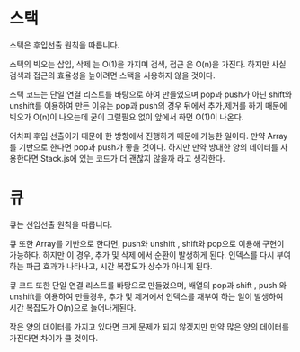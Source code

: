 # 스택 
스택은 후입선출 원칙을 따릅니다.

스택의 빅오는 삽입, 삭제 는 O(1)을 가지며
검색, 접근 은 O(n)을 가진다.
하지만 사실 검색과 접근의 효율성을 높이려면 스택을 사용하지 않을 것이다.

스택 코드는 단일 연결 리스트를 바탕으로 하여 만들었으며
pop과 push가 아닌 shift와 unshift를 이용하여 만든 이유는
pop과 push의 경우 뒤에서 추가,제거를 하기 때문에 빅오가 O(n)이 나오는데
굳이 그럴필요 없이 앞에서 하면 O(1)이 나온다.
 
어차피 후입 선출이기 때문에 한 방향에서 진행하기 때문에 가능한 일이다.
만약 Array를 기반으로 한다면 pop과 push가 좋을 것이다.
하지만 만약 방대한 양의 데이터를 사용한다면 Stack.js에 있는 코드가 더 괜찮지 않을까 라고 생각한다.



# 큐 
큐는 선입선출 원칙을 따릅니다.

큐 또한 Array를 기반으로 한다면, push와 unshift , shift와 pop으로 이용해 구현이 가능하다.
하지만 이 경우, 추가 및 삭제 에서 순환이 발생하게 된다.
인덱스를 다시 부여하는 파급 효과가 나타나고, 시간 복잡도가 상수가 아니게 된다.

큐 코드 또한 단일 연결 리스트를 바탕으로 만들었으며,
배열의 pop과 shift , push 와 unshift를 이용하여 만들경우,
추가 및 제거에서 인덱스를 재부여 하는 일이 발생하여 시간 복잡도가 O(n)으로 늘어나게된다.

작은 양의 데이터를 가지고 있다면 크게 문제가 되지 않겠지만
만약 많은 양의 데이터를 가진다면 차이가 클 것이다.

